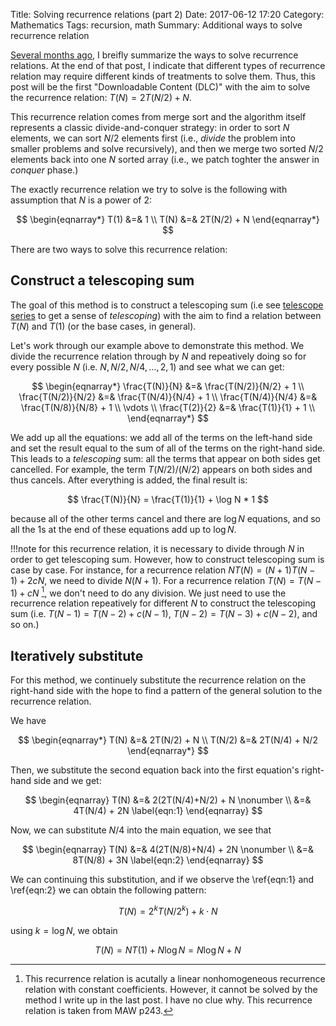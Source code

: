 Title: Solving recurrence relations (part 2)
Date: 2017-06-12 17:20
Category: Mathematics
Tags: recursion, math
Summary: Additional ways to solve recurrence relation

[Several months ago]({filename}/blog/2017/02/01/recurrence-relation.md), 
I breifly summarize the ways to solve recurrence relations. At the end of that post,
I indicate that different types of recurrence relation may require different kinds 
of treatments to solve them. Thus, this post will be the first "Downloadable Content (DLC)"
with the aim to solve the recurrence relation: $T(N) = 2T(N/2) + N$.

This recurrence relation comes from merge sort and the algorithm itself represents
a classic divide-and-conquer strategy: in order to sort $N$ elements, we can
sort $N/2$ elements first 
(i.e., *divide* the problem into smaller problems and solve recursively),
and then we merge two sorted $N/2$ elements back into one $N$ sorted array
(i.e., we patch toghter the answer in *conquer* phase.)

The exactly recurrence relation we try to solve is the following with assumption
that $N$ is a power of 2:

$$
\begin{eqnarray*} 
T(1) &=& 1 \\
T(N) &=& 2T(N/2) + N 
\end{eqnarray*}
$$

There are two ways to solve this recurrence relation:

## Construct a telescoping sum

The goal of this method is to construct a telescoping sum (i.e see
[telescope series](https://en.wikipedia.org/wiki/Telescoping_series) to get a sense
of *telescoping*) with the aim
to find a relation between $T(N)$ and $T(1)$ (or the base cases, in general). 

Let's work through our example above to demonstrate this method. We divide the
recurrence relation through by $N$ and repeatively doing so for every possible $N$
(i.e. $N, N/2, N/4, \dots, 2, 1$) and see what we can get:

$$
\begin{eqnarray*} 
\frac{T(N)}{N} &=& \frac{T(N/2)}{N/2} + 1 \\
\frac{T(N/2)}{N/2} &=& \frac{T(N/4)}{N/4} + 1 \\
\frac{T(N/4)}{N/4} &=& \frac{T(N/8)}{N/8} + 1 \\
\vdots \\
\frac{T(2)}{2} &=& \frac{T(1)}{1} + 1 \\
\end{eqnarray*}
$$

We add up all the equations: we add all of the terms on the left-hand side and set
the result equal to the sum of all of the terms on the right-hand side. This leads
to a *telescoping* sum: all the terms that appear on both sides get cancelled. 
For example, the term $T(N/2)/(N/2)$ appears on both sides and thus cancels.
After everything is added, the final result is:

$$
\frac{T(N)}{N} = \frac{T(1)}{1} + \log N * 1
$$

because all of the other terms cancel and there are $\log N$ equations, and so all
the $1$s at the end of these equations add up to $\log N$.

!!!note
    for this recurrence relation, it is necessary to divide through $N$ in order
    to get telescoping sum. However, how to construct telescoping sum is case by case.
    For instance, for a recurrence relation $NT(N) = (N+1)T(N-1) + 2cN$, we need to 
    divide $N(N+1)$. For a recurrence relation $T(N) = T(N-1) + cN$ [^1], we don't need to 
    do any division. We just need to use the recurrence relation repeatively for different
    $N$ to construct the telescoping sum (i.e. $T(N-1) = T(N-2) + c(N-1)$, 
    $T(N-2) = T(N-3) + c(N-2)$, and so on.)

[^1]: This recurrence relation is acutally a linear nonhomogeneous recurrence 
relation with constant coefficients. However, it cannot be solved by the method
I write up in the last post. I have no clue why. This recurrence relation is taken 
from MAW p243.

## Iteratively substitute

For this method, we continuely substitute the recurrence relation on the right-hand
side with the hope to find a pattern of the general solution to the recurrence relation.

We have

$$
\begin{eqnarray*} 
T(N) &=& 2T(N/2) + N \\
T(N/2) &=& 2T(N/4) + N/2 
\end{eqnarray*}
$$

Then, we substitute the second equation back into the first equation's right-hand side and 
we get:

$$
\begin{eqnarray}
T(N) &=& 2(2T(N/4)+N/2) + N \nonumber \\
     &=& 4T(N/4) + 2N \label{eqn:1}
\end{eqnarray}
$$

Now, we can substitute $N/4$ into the main equation, we see that

$$
\begin{eqnarray}
T(N) &=& 4(2T(N/8)+N/4) + 2N \nonumber \\
     &=& 8T(N/8) + 3N \label{eqn:2}
\end{eqnarray}
$$

We can continuing this substitution, and if we observe the \ref{eqn:1} and \ref{eqn:2}
we can obtain the following pattern:

$$
T(N) = 2^kT(N/2^k) + k \cdot N
$$

using $k = \log N$, we obtain

$$
T(N) = NT(1) + N \log N = N\log N + N
$$

